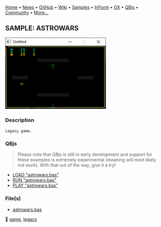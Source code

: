 [Home](https://qb64.com) • [News](../../news.md) • [GitHub](https://github.com/QB64Official/qb64) • [Wiki](https://github.com/QB64Official/qb64/wiki) • [Samples](../../samples.md) • [InForm](../../inform.md) • [GX](../../gx.md) • [QBjs](../../qbjs.md) • [Community](../../community.md) • [More...](../../more.md)

## SAMPLE: ASTROWARS

![screenshot.png](img/screenshot.png)

### Description

```text
Legacy game.
```

### QBjs

> Please note that QBjs is still in early development and support for these examples is extremely experimental (meaning will most likely not work). With that out of the way, give it a try!

* [LOAD "astrowars.bas"](https://v6p9d9t4.ssl.hwcdn.net/html/6029471/index.html?src=https://qb64.com/samples/astrowars/src/astrowars.bas)
* [RUN "astrowars.bas"](https://v6p9d9t4.ssl.hwcdn.net/html/6029471/index.html?mode=auto&src=https://qb64.com/samples/astrowars/src/astrowars.bas)
* [PLAY "astrowars.bas"](https://v6p9d9t4.ssl.hwcdn.net/html/6029471/index.html?mode=play&src=https://qb64.com/samples/astrowars/src/astrowars.bas)

### File(s)

* [astrowars.bas](src/astrowars.bas)

🔗 [game](../game.md), [legacy](../legacy.md)
